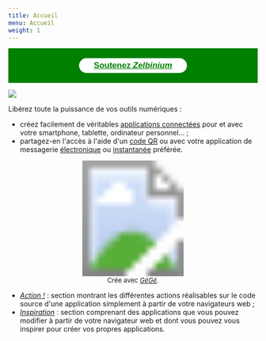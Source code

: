 ```yaml
---
title: Accueil
menu: Accueil
weight: 1
---
```


<!-- Attention : 'home.md' est un lien symbolique vers '_index.md' ! -->
<!-- Les URL doivent être absolus !!! -->

<div style="margin-bottom: 10px; background-color: green; font-size: larger; padding: 10px;">
  <!--span style="display: block; text-align: center; ; color: white;">Pour le bien-être de nos enfants :</span-->
  <span style="display: flex;">
    <a style="background-color: white; color: green; border-radius: 20px; font-family: sans-serif; font-weight: bold; padding: 5px 30px; margin: 10px auto" href="../support">Soutenez <em>Zelbinium</em></a>
  </span>
</div>

[![](AnimatedLogo.gif)](../support)


Libérez toute la puissance de vos outils numériques :
- créez facilement de véritables [applications connectées](https://fr.wikipedia.org/wiki/Application_web) pour et avec votre smartphone, tablette, ordinateur personnel… ;
- partagez-en l'accès à l'aide d'un [code QR](https://fr.wikipedia.org/wiki/Code_QR) ou avec votre application de messagerie [électronique](https://fr.wikipedia.org/wiki/Courrier_%C3%A9lectronique) ou [instantanée](https://fr.wikipedia.org/wiki/Messagerie_instantan%C3%A9e) préférée.

<div style="text-align: center; width: 100%;">
  <!-- Fait avec https://imagemapper.pageballoon.com/#/ -->
  <svg version="1.1" xmlns="http://www.w3.org/2000/svg" xmlns:xlink="http://www.w3.org/1999/xlink" viewBox="0 0 868 403">
    <image width="868" height="403" xlink:href="Incitation.png"></image> <a xlink:href="../action">
      <rect x="0" y="0" fill="#fff" opacity="0" width="520" height="202"></rect>
    </a><a xlink:href="../action">
      <rect x="0" y="205" fill="#fff" opacity="0" width="205" height="198"></rect>
    </a><a xlink:href="../inspiration">
      <rect x="523" y="0" fill="#fff" opacity="0" width="345" height="212"></rect>
    </a><a xlink:href="../inspiration">
      <rect x="214" y="212" fill="#fff" opacity="0" width="654" height="191"></rect>
    </a>
  </svg>
  <div style="font-size: small;">
    <span>Crée avec </span>
    <a href="https://framalab.org/gknd-creator/" target="_blank">
      <em>GéGé</em></a><span>.</span>
  </div>
</div>

- [*Action !*](../action) : section montrant les différentes actions réalisables sur le code source d'une application simplement à partir de votre navigateurs web ;
- [*Inspiration*](../inspiration) : section comprenant des applications que vous pouvez modifier à partir de votre navigateur web et dont vous pouvez vous inspirer pour créer vos propres applications.